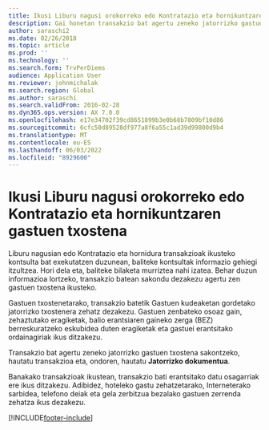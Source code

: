 ```yaml
---
title: Ikusi Liburu nagusi orokorreko edo Kontratazio eta hornikuntzaren gastuen txostena
description: Gai honetan transakzio bat agertu zeneko jatorrizko gastuen txostena nola ikusi azaltzen da.
author: saraschi2
ms.date: 02/26/2018
ms.topic: article
ms.prod: ''
ms.technology: ''
ms.search.form: TrvPerDiems
audience: Application User
ms.reviewer: johnmichalak
ms.search.region: Global
ms.author: saraschi
ms.search.validFrom: 2016-02-28
ms.dyn365.ops.version: AX 7.0.0
ms.openlocfilehash: e17e34702f39cd8651899b3e0b68b7809bf10d86
ms.sourcegitcommit: 6cfc50d89528df977a8f6a55c1ad39d99800d9b4
ms.translationtype: MT
ms.contentlocale: eu-ES
ms.lasthandoff: 06/03/2022
ms.locfileid: "8929600"
---
```

# <a name="view-an-expense-report-from-general-ledger-or-procurement-and-sourcing"></a>Ikusi Liburu nagusi orokorreko edo Kontratazio eta hornikuntzaren gastuen txostena

Liburu nagusian edo Kontratazio eta hornidura transakzioak ikusteko kontsulta bat exekutatzen duzunean, baliteke kontsultak informazio gehiegi itzultzea. Hori dela eta, baliteke bilaketa murriztea nahi izatea. Behar duzun informazioa lortzeko, transakzio batean sakondu dezakezu agertu zen gastuen txostena ikusteko.

Gastuen txostenetarako, transakzio batetik Gastuen kudeaketan gordetako jatorrizko txostenera zehatz dezakezu. Gastuen zenbateko osoaz gain, zehaztutako eragiketak, balio erantsiaren gaineko zerga (BEZ) berreskuratzeko eskubidea duten eragiketak eta gastuei erantsitako ordainagiriak ikus ditzakezu.

Transakzio bat agertu zeneko jatorrizko gastuen txostena sakontzeko, hautatu transakzioa eta, ondoren, hautatu **Jatorrizko dokumentua**.

Banakako transakzioak ikustean, transakzio bati erantsitako datu osagarriak ere ikus ditzakezu. Adibidez, hoteleko gastu zehatzetarako, Interneterako sarbidea, telefono deiak eta gela zerbitzua bezalako gastuen zerrenda zehatza ikus dezakezu.


[!INCLUDE[footer-include](../includes/footer-banner.md)]